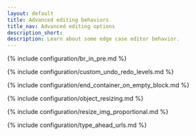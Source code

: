 ```yaml
---
layout: default
title: Advanced editing behaviors
title_nav: Advanced editing options
description_short:
description: Learn about some edge case editor behavior.
---
```


{% include configuration/br_in_pre.md %}

{% include configuration/custom_undo_redo_levels.md %}

{% include configuration/end_container_on_empty_block.md %}

{% include configuration/object_resizing.md %}

{% include configuration/resize_img_proportional.md %}

{% include configuration/type_ahead_urls.md %}
